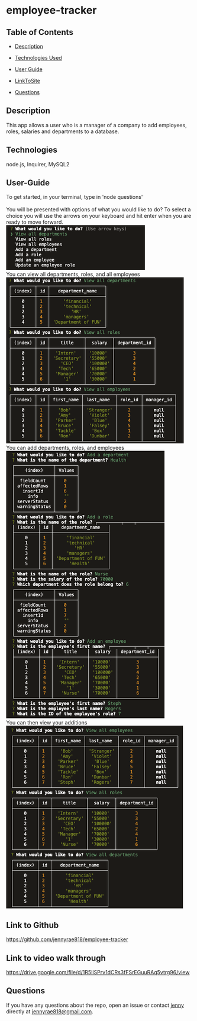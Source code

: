# employee-tracker

## <Project Event Planner>


## Table of Contents 

* [Description](#description)

* [Technologies Used](#technologies)

* [User Guide](#User-Guide)

* [LinkToSite](#LinkToSite)

* [Questions](#questions)


## Description

This app allows a user who is a manager of a company to add employees, roles, salaries and departments to a database.  


## Technologies
node.js, Inquirer, MySQL2

## User-Guide

To get started, in your terminal, type in 'node questions'
<br>
<br>
You will be presented with options of what you would like to do? To select a choice you will use the arrows on your keyboard and hit enter when you are ready to move forward. 
<br>
![screenshot](./public/assets/screenshot1.png)
<br>
You can view all departments, roles, and all employees
<br>
![screenshot](./public/assets/screenshot2.png)
<br>
You can add departments, roles, and employees
<br>
![screenshot](./public/assets/screenshot3.png)
<br>
You can then view your additions
<br>
![screenshot](./public/assets/screenshot4.png)
<br>



## Link to Github
<https://github.com/jennyrae818/employee-tracker>

## Link to video walk through
<https://drive.google.com/file/d/1R5IlSPrv1dCRs3fFSrEGuuRAq5vtrg96/view>

## Questions

If you have any questions about the repo, open an issue or contact [jenny](undefined) directly at jennyrae818@gmail.com.